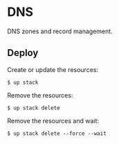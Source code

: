 
# DNS

DNS zones and record management.

## Deploy

Create or update the resources:

```
$ up stack
```

Remove the resources:

```
$ up stack delete
```

Remove the resources and wait:

```
$ up stack delete --force --wait
```
